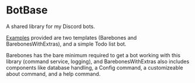 # BotBase

A shared library for my Discord bots.

[Examples](https://github.com/SquirrelKiev/BotBase) provided are two templates (Barebones and BarebonesWithExtras), and a simple Todo list bot.

Barebones has the bare minimum required to get a bot working with this library (command service, logging), and BarebonesWithExtras also includes components like database handling, a Config command, a customizeable about command, and a help command.
